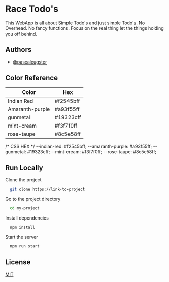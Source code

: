 
# Race Todo's

This WebApp is all about Simple Todo's and just simple Todo's. No Overhead. No fancy functions.
Focus on the real thing let the things holding you off behind.

## Authors

- [@pascaleugster](https://www.github.com/pascaleugster)

## Color Reference

| Color             |Hex                                                                 |
| ----------------- | ------------------------------------------------------------------ |
| Indian Red        | #f2545bff                                                          |
| Amaranth-purple   | #a93f55ff                                                          |
| gunmetal          | #19323cff                                                          |
| mint-cream        | #f3f7f0ff                                                          |
| rose-taupe        | #8c5e58ff                                                          |

/* CSS HEX */
--indian-red: #f2545bff;
--amaranth-purple: #a93f55ff;
--gunmetal: #19323cff;
--mint-cream: #f3f7f0ff;
--rose-taupe: #8c5e58ff;

## Run Locally

Clone the project

```bash
  git clone https://link-to-project
```

Go to the project directory

```bash
  cd my-project
```

Install dependencies

```bash
  npm install
```

Start the server

```bash
  npm run start
```


## License

[MIT](https://choosealicense.com/licenses/mit/)


